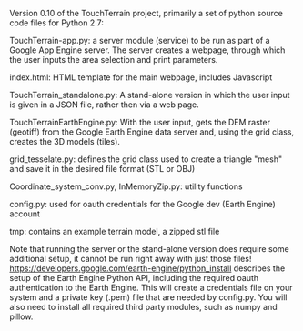 Version 0.10 of the TouchTerrain project, primarily a set of python source code files
for Python 2.7:

TouchTerrain-app.py: a server module (service) to be run as part of a Google App Engine server. 
    The server creates a webpage, through which the user inputs the area selection and print parameters.
    
index.html: HTML template for the main webpage, includes Javascript
    
TouchTerrain_standalone.py: A stand-alone version in which the user input is given 
    in a JSON file, rather then via a web page.
    
TouchTerrainEarthEngine.py: With the user input, gets the DEM raster (geotiff) from the 
    Google Earth Engine data server and, using the grid class, creates the 3D models (tiles).
    
grid_tesselate.py: defines the grid class used to create a triangle "mesh" and save it in
    the desired file format (STL or OBJ)
    
Coordinate_system_conv.py, InMemoryZip.py: utility functions  

config.py: used for oauth credentials for the Google dev (Earth Engine) account 

tmp: contains an example terrain model, a zipped stl file 

Note that running the server or the stand-alone version does require some additional setup,
it cannot be run right away with just those files! 
https://developers.google.com/earth-engine/python_install describes the setup of 
the Earth Engine Python API, including the required oauth authentication to the Earth Engine. 
This will create a credentials file on your system and a private key (.pem) file that are 
needed by config.py. You will also need to install all required third party modules, 
such as numpy and pillow.


